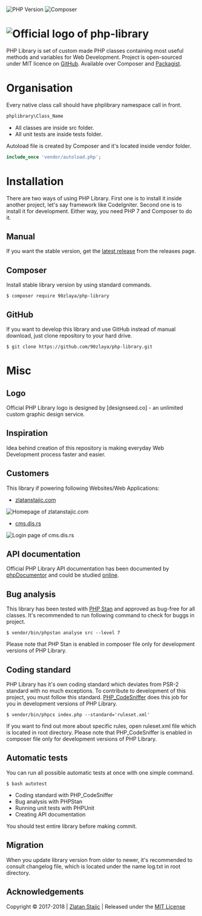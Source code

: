 ![PHP Version](https://img.shields.io/badge/PHP-%3E%3D7.0-blue.svg)
![Composer](https://img.shields.io/badge/composer-required-yellow.svg)

![Official logo of php-library](https://php-library.zlatanstajic.com/assets/img/phplibrary-logo-blue.png)
=======

PHP Library is set of custom made PHP classes containing most useful methods and variables for Web Development.
Project is open-sourced under MIT licence on [GitHub]. Available over Composer and [Packagist].

Organisation
=======

Every native class call should have phplibrary namespace call in front.

``` php
phplibrary\Class_Name
```

* All classes are inside src folder.
* All unit tests are inside tests folder.

Autoload file is created by Composer and it's located inside vendor folder.

``` php
include_once 'vendor/autoload.php';
```

Installation
=======

There are two ways of using PHP Library. First one is to install it inside another project, let's say framework like CodeIgniter. Second one is to install it for development. Either way, you need PHP 7 and Composer to do it.

Manual
----------------

If you want the stable version, get the [latest release] from the releases page.

Composer
----------------

Install stable library version by using standard commands.

```
$ composer require 90zlaya/php-library
```

GitHub
----------------

If you want to develop this library and use GitHub instead of manual download, just clone repository to your hard drive.

```
$ git clone https://github.com/90zlaya/php-library.git
```

Misc
=======

Logo
----------------

Official PHP Library logo is designed by [designseed.co] - an unlimited custom graphic design service.

Inspiration
----------------

Idea behind creation of this repository is making everyday Web Development process faster and easier.

Customers
----------------

This library if powering following Websites/Web Applications:

* [zlatanstajic.com]

![Homepage of zlatanstajic.com](https://link.zlatanstajic.com/images/portfolio/small/zlatanstajic.jpg?clear_cache=1)

* [cms.dis.rs]

![Login page of cms.dis.rs](https://link.zlatanstajic.com/images/portfolio/small/cms.dis.jpg?clear_cache=1)

API documentation
----------------

Official PHP Library API documentation has been documented by [phpDocumentor] and could be studied [online].

Bug analysis
----------------

This library has been tested with [PHP Stan] and approved as bug-free for all classes. It's recommended to run following command to check for buggs in project.

```
$ vendor/bin/phpstan analyse src --level 7
```

Please note that PHP Stan is enabled in composer file only for development versions of PHP Library.

Coding standard
----------------

PHP Library has it's own coding standard which deviates from PSR-2 standard with no much exceptions. To contribute to development of this project, you must follow this standard. [PHP_CodeSniffer] does this job for you in development versions of PHP Library.

```
$ vendor/bin/phpcs index.php --standard='ruleset.xml'
```

If you want to find out more about specific rules, open ruleset.xml file which is located in root directory. Please note that PHP_CodeSniffer is enabled in composer file only for development versions of PHP Library.

Automatic tests
----------------

You can run all possible automatic tests at once with one simple command.

```
$ bash autotest
```

* Coding standard with PHP_CodeSniffer
* Bug analysis with PHPStan
* Running unit tests with PHPUnit
* Creating API documentation

You should test entire library before making commit.

Migration
----------------

When you update library version from older to newer, it's recommended to consult changelog file, which is located under the name log.txt in root directory.

Acknowledgements
----------------

Copyright © 2017-2018 | [Zlatan Stajic] | Released under the [MIT License]

[Zlatan Stajic]: https://www.zlatanstajic.com/
[GitHub]: https://github.com/90zlaya/php-library
[Packagist]: https://packagist.org/packages/90zlaya/php-library
[MIT License]: http://www.opensource.org/licenses/mit-license.php
[latest release]: https://github.com/90zlaya/php-library/releases/latest
[online]: https://php-library.zlatanstajic.com/api/
[zlatanstajic.com]: https://www.zlatanstajic.com/
[cms.dis.rs]: https://cms.dis.rs/
[PHP Stan]: https://github.com/phpstan/phpstan
[phpDocumentor]: https://www.phpdoc.org/
[PHP_CodeSniffer]: https://github.com/squizlabs/PHP_CodeSniffer
[designseed.com]: https://designseedco.com/en/